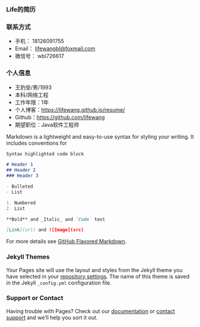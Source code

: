 ### Life的简历

### 联系方式

- 手机： 18126091755
- Email： lifewangbl@foxmail.com
- 微信号： wbl726617

### 个人信息

- 王豹垒/男/1993 
- 本科/网络工程
- 工作年限：1年
- 个人博客：https://lifewang.github.io/resume/
- Github：https://github.com/lifewang
- 期望职位：Java软件工程师

Markdown is a lightweight and easy-to-use syntax for styling your writing. It includes conventions for

```markdown
Syntax highlighted code block

# Header 1
## Header 2
### Header 3

- Bulleted
- List

1. Numbered
2. List

**Bold** and _Italic_ and `Code` text

[Link](url) and ![Image](src)
```

For more details see [GitHub Flavored Markdown](https://guides.github.com/features/mastering-markdown/).

### Jekyll Themes

Your Pages site will use the layout and styles from the Jekyll theme you have selected in your [repository settings](https://github.com/lifewang/lifewang.github.io/settings). The name of this theme is saved in the Jekyll `_config.yml` configuration file.

### Support or Contact

Having trouble with Pages? Check out our [documentation](https://help.github.com/categories/github-pages-basics/) or [contact support](https://github.com/contact) and we’ll help you sort it out.

